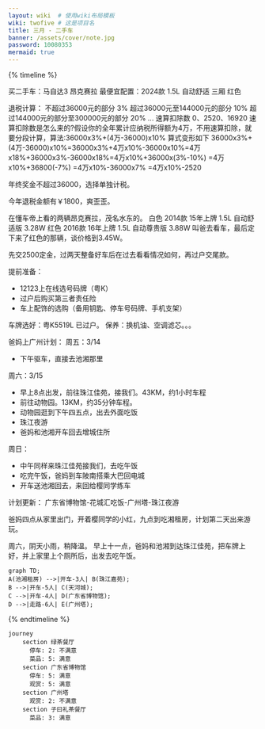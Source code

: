 ```yaml
---
layout: wiki  # 使用wiki布局模板
wiki: twofive # 这是项目名
title: 三月 - 二手车
banner: /assets/cover/note.jpg
password: 10080353
mermaid: true
---
```


{% timeline %}

<!-- node 2025.03.03 -->
买二手车：马自达3 昂克赛拉
最便宜配置：2024款 1.5L 自动舒适 三厢 红色

<!-- node 2025.03.04 -->
退税计算：
不超过36000元的部分 3%
超过36000元至144000元的部分 10%
超过144000元的部分至300000元的部分 20%
...
速算扣除数
0、2520、16920
速算扣除数是怎么来的?假设你的全年累计应纳税所得额为4万，不用速算扣除，就要分段计算，算法:36000x3%+(4万-36000)x10%
算式变形如下
36000x3%+(4万-36000)x10%=36000x3%+4万x10%-36000x10%=4万x18%+36000x3%-36000x18%=4万x10%+36000x(3%-10%)
=4万x10%+36800(-7%)
=4万x10%-36000x7%
=4万x10%-2520

年终奖金不超过36000，选择单独计税。

今年退税金额有￥1800，爽歪歪。

<!-- node 2025.03.05 -->
在懂车帝上看的两辆昂克赛拉，茂名水东的。
白色 2014款 15年上牌 1.5L 自动舒适版 3.28W
红色 2016款 16年上牌 1.5L 自动尊贵版 3.88W
叫爸去看车，最后定下来了红色的那辆，谈价格到3.45W。

先交2500定金，过两天整备好车后在过去看看情况如何，再过户交尾款。

提前准备：
- 12123上在线选号码牌（粤K）
- 过户后购买第三者责任险
- 车上配饰的选购（备用钥匙、停车号码牌、手机支架）

<!-- node 2025.03.10 -->
车牌选好：粤K5519L
已过户。
保养：换机油、空调滤芯。。。

<!-- node 2025.03.12 -->
爸妈上广州计划：
周五：3/14
- 下午驱车，直接去池湘那里

周六：3/15
- 早上8点出发，前往珠江佳苑，接我们。43KM，约1小时车程
- 前往动物园。13KM，约35分钟车程。
- 动物园逛到下午四五点，出去外面吃饭
- 珠江夜游
- 爸妈和池湘开车回去增城住所

周日：
- 中午同样来珠江佳苑接我们，去吃午饭
- 吃完午饭，爸妈到车陂南搭乘大巴回电城
- 开车送池湘回去，来回给樱同学练车

<!-- node 2025.03.14 -->
计划更新：
广东省博物馆-花城汇吃饭-广州塔-珠江夜游

<!-- node 2025.03.14 -->
爸妈四点从家里出门，开着樱同学的小红，九点到吃湘租房，计划第二天出来游玩。

<!-- node 2025.03.15 -->
周六，阴天小雨，稍降温。
早上十一点，爸妈和池湘到达珠江佳苑，把车牌上好，并上家里上个厕所后，出发去吃午饭。

```mermaid
graph TD;
A(池湘租房) -->|开车-3人| B(珠江嘉苑);
B -->|开车-5人| C(天河城);
C -->|开车-4人| D(广东省博物馆);
D -->|走路-6人| E(广州塔);
```

{% endtimeline %}

```mermaid
journey
    section 绿茶餐厅
      停车: 2: 不满意
      菜品: 5: 满意
    section 广东省博物馆
      停车: 5: 满意
      观赏: 5: 满意
    section 广州塔
      观赏: 2: 不满意
    section 子曰礼茶餐厅
      菜品: 3: 满意
```
